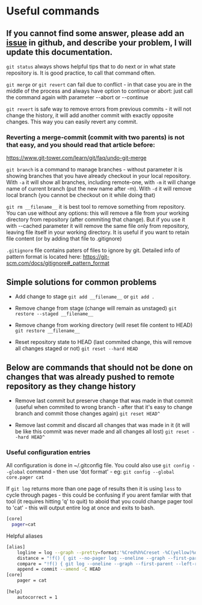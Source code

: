 # Useful commands
## If you cannot find some answer, please add an [issue](https://github.com/freyr/git-troubles/issues) in github, and describe your problem, I will update this documentation.


```git status``` always shows helpful tips that to do next or in what state repository is. 
It is good practice, to call that command often.

```git merge``` or ```git revert``` can fail due to conflict - in that case you are in the middle of the process and always have option to
continue or abort: just call the command again with parameter --abort or --continue

```git revert``` is safe way to remove errors from previous commits - it will not change the history, 
it will add another commit with exactly opposite changes. This way you can easily revert any commit.
### Reverting a merge-commit (commit with two parents) is not that easy, and you should read that article before:
https://www.git-tower.com/learn/git/faq/undo-git-merge

```git branch``` is a command to manage branches - without parameter it is showing branches that you have already checkout in your local repository. 
With ```-a``` it will show all branches, including remote-one, with ```-m``` it will change name of current branch (put the new name after -m).
With ```-d``` it will remove local branch (you cannot be checkout on it while doing that)

```git rm __filename__``` it is best tool to remove something from repository. 
You can use without any options: this will remove a file from your working directory from repository (after commiting that change).
But if you use it with --cached parameter it will remove the same file only from repository, leaving file itself in your working directory.
It is useful if you want to retain file content (or by adding that file to .gitignore)

```.gitignore``` file contains paters of files to ignore by git. Detailed info of pattern format is located here: https://git-scm.com/docs/gitignore#_pattern_format

## Simple solutions for common problems
* Add change to stage
```git add __filename__``` or ```git add .```

* Remove change from stage (change will remain as unstaged)
```git restore --staged __filename__```

* Remove change from working directory (will reset file content to HEAD)
```git restore __filename__```

* Reset repository state to HEAD (last commited change, this will remove all changes staged or not)
```git reset --hard HEAD```

## Below are commands that should not be done on changes that was already pushed to remote repository as they change history
* Remove last commit but preserve change that was made in that commit 
(useful when commited to wrong branch - after that it's easy to change branch and commit those changes again)
```git reset HEAD^```

* Remove last commit and discard all changes that was made in it (it will be like this commit was never made and all changes all lost)
```git reset --hard HEAD^```


### Useful configuration entries
All configuration is done in ~/.gitconfig file. You could also use ```git config --global``` command - then use 'dot format' - eg:
```git config --global core.pager cat```

If ```git log``` returns more than one page of results then it is using ```less``` to cycle through pages - this could be confusing if you arent familar with that tool (it requires hitting 'q' to quit)
to aboid that you could change pager tool to 'cat' - this will output entire log at once and exits to bash.
```bash
[core]
  pager=cat
```

Helpful aliases
```bash
[alias]
    logline = log --graph --pretty=format:'%Cred%h%Creset -%C(yellow)%d%Creset %s %Cgreen(%cr) %C(bold blue)<%an>%Creset' --abbrev-commit
    distance = "!f() { git --no-pager log --oneline --graph --first-parent --left-right --no-decorate HEAD...$1/${2:-$(git rev-parse --abbrev-ref HEAD)}; }; f"
    compare = "!f() { git log --oneline --graph --first-parent --left-right --decorate $1...$2; }; f"
    append = commit --amend -C HEAD
[core]
	pager = cat
	
[help]
	autocorrect = 1
```
